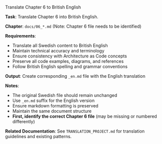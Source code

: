 Translate Chapter 6 to British English

**Task**: Translate Chapter 6 into British English.

**Chapter**: `docs/06_*.md` (Note: Chapter 6 file needs to be identified)

**Requirements**:
- Translate all Swedish content to British English
- Maintain technical accuracy and terminology
- Ensure consistency with Architecture as Code concepts
- Preserve all code examples, diagrams, and references
- Follow British English spelling and grammar conventions

**Output**: Create corresponding `_en.md` file with the English translation

**Notes**:
- The original Swedish file should remain unchanged
- Use `_en.md` suffix for the English version
- Ensure markdown formatting is preserved
- Maintain the same document structure
- **First, identify the correct Chapter 6 file** (may be missing or numbered differently)

**Related Documentation**: See `TRANSLATION_PROJECT.md` for translation guidelines and existing patterns.
